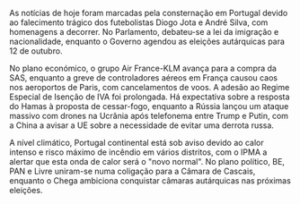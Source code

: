As notícias de hoje foram marcadas pela consternação em Portugal devido ao falecimento trágico dos futebolistas Diogo Jota e André Silva, com homenagens a decorrer. No Parlamento, debateu-se a lei da imigração e nacionalidade, enquanto o Governo agendou as eleições autárquicas para 12 de outubro.

No plano económico, o grupo Air France-KLM avança para a compra da SAS, enquanto a greve de controladores aéreos em França causou caos nos aeroportos de Paris, com cancelamentos de voos. A adesão ao Regime Especial de Isenção de IVA foi prolongada. Há expectativa sobre a resposta do Hamas à proposta de cessar-fogo, enquanto a Rússia lançou um ataque massivo com drones na Ucrânia após telefonema entre Trump e Putin, com a China a avisar a UE sobre a necessidade de evitar uma derrota russa.

A nível climático, Portugal continental está sob aviso devido ao calor intenso e risco máximo de incêndio em vários distritos, com o IPMA a alertar que esta onda de calor será o "novo normal". No plano político, BE, PAN e Livre uniram-se numa coligação para a Câmara de Cascais, enquanto o Chega ambiciona conquistar câmaras autárquicas nas próximas eleições.